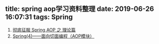 title: spring aop学习资料整理
date: 2019-06-26 16:07:31
tags: Spring
---

1. [彻底征服 Spring AOP 之 理论篇](https://segmentfault.com/a/1190000007469968#articleHeader4)
2. [Spring(4)——面向切面编程（AOP模块）](https://www.jianshu.com/p/994027425b44)
